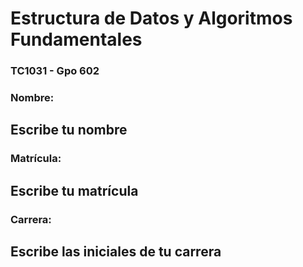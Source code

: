 # Estructura de Datos y Algoritmos Fundamentales
### TC1031 - Gpo 602
### Nombre: 
## Escribe tu nombre
### Matrícula: 
## Escribe tu matrícula
### Carrera: 
## Escribe las iniciales de tu carrera
